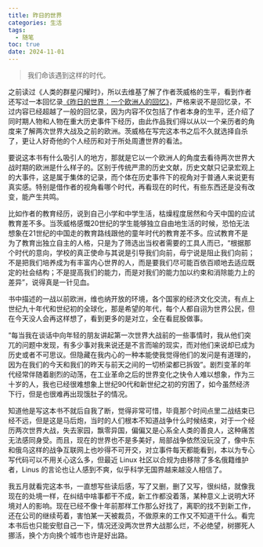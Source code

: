 ```yaml
---
title: 昨日的世界
categories: 生活
tags:
  - 随笔
toc: true
date: 2024-11-01
--- 
```


> 我们命该遇到这样的时代。

<!-- more -->

之前读过《人类的群星闪耀时》，所以去维基了解了作者茨威格的生平，看到作者还写过一本回忆录[《昨日的世界：一个欧洲人的回忆》](https://book.douban.com/subject/4238162/)，严格来说不是回忆录，不过内容已经超越了一般的回忆录，因为内容不仅包括了作者本身的生平，还介绍了同时期人物和人物在重大历史事件下经历，由此作品我们得以从以一个亲历者的角度来了解两次世界大战及之前的欧洲。茨威格在写完这本书之后不久就选择自杀了，更让人好奇他的个人经历和对于所处周遭世界的看法。

要说这本书有什么吸引人的地方，那就是它以一个欧洲人的角度去看待两次世界大战时期的欧洲是什么样子的。区别于传统严肃的历史文献，历史文献只记录宏观上的大事件，这是属于集体的记录，而个体在历史事件下的视角对于普通人来说更有真实感。特别是借作者的视角看哪个时代，再看现在的时代，有些东西还是没有改变，能产生共鸣。

比如作者的教育经历，说到自己小学和中学生活，枯燥程度居然和今天中国的应试教育差不多。当茨威格感慨20世纪的学生能够独立自由地生活的时候，恐怕无法想象在21世纪的中国走的教育路线跟他的童年时代的教育差不多。应试教育不是为了教育出独立自主的人格，只是为了筛选出当权者需要的工具人而已，“根据那个时代的意向，学校的真正使命与其说是引导我们向前，毋宁说是阻止我们向前；不是把我们培养成为有丰富内心世界的人，而是要我们尽可能百依百顺地去适应既定的社会结构；不是提高我们的能力，而是对我们的能力加以约束和消除能力上的差异”，说得真是一针见血。

书中描述的一战以前欧洲，维也纳开放的环境，各个国家的经济文化交流，有点上世纪九十年代和世纪初的全球化，那是希望的年代，每个人都自诩为世界公民，但在今天没人会再这样想了，看到更多的是对立，全在看屁股做事。

“每当我在谈话中向年轻的朋友讲起第一次世界大战前的一些事情时，我从他们突兀的问题中发现，有多少事对我来说还是不言而喻的现实，而对他们来说却已成为历史或者不可思议。但隐藏在我内心的一种本能使我觉得他们的发问是有道理的，因为在我们的今天和我们的昨天与前天之间的一切桥梁都已拆毁”。剧烈变革的年代经常伴随着剧烈的动荡，在工业革命之后的世界变化之快令人难以想象，作为三十岁的人，我也已经很难想象上世纪90代和新世纪之初的穷困了，如今虽然经济下行，但是也很难再出现饿肚子的情况。

知道他是写这本书不就后自我了断，觉得非常可惜，毕竟那个时间点里二战结束已经不远，但是这是马后炮，当时的人们根本不知道战争什么时候结束，对于一个经历两次世界大战，失去家园，飘零异国，偏偏又是心系全人类的善良人，这种痛苦无法感同身受。而且，现在的世界也不是多美好，局部战争依然没玩没了，像中东和俄乌这样的战争互联网上也吵得不可开交，对立事件每天都能看到，本以为专心写代码可以不用关心这么多，但最近 Linux 社区以合规为由移除了多名俄籍维护者，Linus 的言论也让人感到不爽，似乎科学无国界越来越没人相信了。

我五月就看完这本书，一直想写些读后感，写了又删，删了又写，很纠结，就像我现在的处境一样，在纠结中啥事都干不成，新工作都没着落，某种意义上说明大环境对人的影响。现在已经不像十年前那样工作那么好找了，离职的找不到新工作，还在公司的继续苟着，害怕某一天被裁员，不做原来的工作又不知道干什么。看完本书后也只能安慰自己一下，情况还没两次世界大战那么烂，不必绝望，树挪死人挪活，换个方向换个城市也许是好出路。
